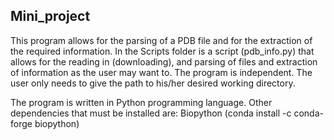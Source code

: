 ## Mini_project

This program allows for the parsing of a PDB file and for the extraction of the required information.
In the Scripts folder is a script (pdb_info.py) that allows for the reading in (downloading), and parsing of files and extraction of information as the user may want to.
The program is independent. The user only needs to give the path to his/her desired working directory.


The program is written in Python programming language. Other dependencies that must be installed are:
Biopython (conda install -c conda-forge biopython)
